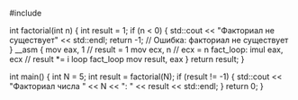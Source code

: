 #include <iostream>

int factorial(int n) {
    int result = 1;
    if (n < 0) {
        std::cout << "Факториал не существует" << std::endl;
        return -1; // Ошибка: факториал не существует
    }
    __asm {
        mov eax, 1      // result = 1
        mov ecx, n      // ecx = n
        fact_loop:
        imul eax, ecx   // result *= i
        loop fact_loop
        mov result, eax
    }
    return result;
}

int main() {
    int N = 5;
    int result = factorial(N);
    if (result != -1) {
        std::cout << "Факториал числа " << N << ": " << result << std::endl;
    }
    return 0;
}
